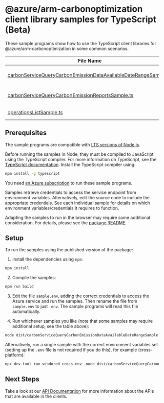 # @azure/arm-carbonoptimization client library samples for TypeScript (Beta)

These sample programs show how to use the TypeScript client libraries for @azure/arm-carbonoptimization in some common scenarios.

| **File Name**                                                                                                                   | **Description**                                                                                                                   |
| ------------------------------------------------------------------------------------------------------------------------------- | --------------------------------------------------------------------------------------------------------------------------------- |
| [carbonServiceQueryCarbonEmissionDataAvailableDateRangeSample.ts][carbonservicequerycarbonemissiondataavailabledaterangesample] | aPI for query carbon emission data available date range x-ms-original-file: 2025-04-01/carbonEmissionsDataAvailableDateRange.json |
| [carbonServiceQueryCarbonEmissionReportsSample.ts][carbonservicequerycarbonemissionreportssample]                               | aPI for Carbon Emissions Reports x-ms-original-file: 2025-04-01/queryCarbonEmissionsLocationItemDetailsReport.json                |
| [operationsListSample.ts][operationslistsample]                                                                                 | list the operations for the provider x-ms-original-file: 2025-04-01/listOperations.json                                           |

## Prerequisites

The sample programs are compatible with [LTS versions of Node.js](https://github.com/nodejs/release#release-schedule).

Before running the samples in Node, they must be compiled to JavaScript using the TypeScript compiler. For more information on TypeScript, see the [TypeScript documentation][typescript]. Install the TypeScript compiler using:

```bash
npm install -g typescript
```

You need [an Azure subscription][freesub] to run these sample programs.

Samples retrieve credentials to access the service endpoint from environment variables. Alternatively, edit the source code to include the appropriate credentials. See each individual sample for details on which environment variables/credentials it requires to function.

Adapting the samples to run in the browser may require some additional consideration. For details, please see the [package README][package].

## Setup

To run the samples using the published version of the package:

1. Install the dependencies using `npm`:

```bash
npm install
```

2. Compile the samples:

```bash
npm run build
```

3. Edit the file `sample.env`, adding the correct credentials to access the Azure service and run the samples. Then rename the file from `sample.env` to just `.env`. The sample programs will read this file automatically.

4. Run whichever samples you like (note that some samples may require additional setup, see the table above):

```bash
node dist/carbonServiceQueryCarbonEmissionDataAvailableDateRangeSample.js
```

Alternatively, run a single sample with the correct environment variables set (setting up the `.env` file is not required if you do this), for example (cross-platform):

```bash
npx dev-tool run vendored cross-env  node dist/carbonServiceQueryCarbonEmissionDataAvailableDateRangeSample.js
```

## Next Steps

Take a look at our [API Documentation][apiref] for more information about the APIs that are available in the clients.

[carbonservicequerycarbonemissiondataavailabledaterangesample]: https://github.com/Azure/azure-sdk-for-js/blob/main/sdk/carbonoptimization/arm-carbonoptimization/samples/v1-beta/typescript/src/carbonServiceQueryCarbonEmissionDataAvailableDateRangeSample.ts
[carbonservicequerycarbonemissionreportssample]: https://github.com/Azure/azure-sdk-for-js/blob/main/sdk/carbonoptimization/arm-carbonoptimization/samples/v1-beta/typescript/src/carbonServiceQueryCarbonEmissionReportsSample.ts
[operationslistsample]: https://github.com/Azure/azure-sdk-for-js/blob/main/sdk/carbonoptimization/arm-carbonoptimization/samples/v1-beta/typescript/src/operationsListSample.ts
[apiref]: https://learn.microsoft.com/javascript/api/@azure/arm-carbonoptimization?view=azure-node-preview
[freesub]: https://azure.microsoft.com/free/
[package]: https://github.com/Azure/azure-sdk-for-js/tree/main/sdk/carbonoptimization/arm-carbonoptimization/README.md
[typescript]: https://www.typescriptlang.org/docs/home.html
